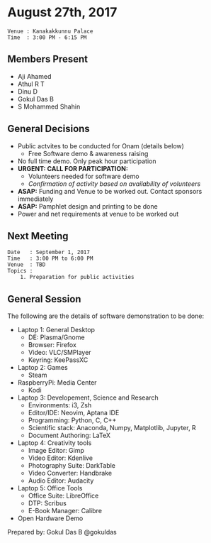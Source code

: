 August 27th, 2017
=================

```
Venue : Kanakakkunnu Palace
Time  : 3:00 PM - 6:15 PM
```

## Members Present
- Aji Ahamed
- Athul R T
- Dinu D
- Gokul Das B
- S Mohammed Shahin

## General Decisions
- Public actvites to be conducted for Onam (details below)
    - Free Software demo & awareness raising
- No full time demo. Only peak hour participation
- **URGENT: CALL FOR PARTICIPATION:**
    - Volunteers needed for software demo
    - *Confirmation of activity based on availability of volunteers*
- **ASAP:** Funding and Venue to be worked out. Contact sponsors immediately
- **ASAP:** Pamphlet design and printing to be done
- Power and net requirements at venue to be worked out


## Next Meeting
```
Date   : September 1, 2017
Time   : 3:00 PM to 6:00 PM
Venue  : TBD
Topics :
    1. Preparation for public activities
```

## General Session 
The following are the details of software demonstration to be done:

- Laptop 1: General Desktop
    - DE: Plasma/Gnome
    - Browser: Firefox
    - Video: VLC/SMPlayer
    - Keyring: KeePassXC
- Laptop 2: Games
    - Steam
- RaspberryPi: Media Center
    - Kodi
- Laptop 3: Developement, Science and Research
    - Environments: i3, Zsh
    - Editor/IDE: Neovim, Aptana IDE
    - Programming: Python, C, C++
    - Scientific stack: Anaconda, Numpy, Matplotlib, Jupyter, R
    - Document Authoring: LaTeX
- Laptop 4: Creativity tools
    - Image Editor: Gimp
    - Video Editor: Kdenlive
    - Photography Suite: DarkTable
    - Video Converter: Handbrake
    - Audio Editor: Audacity
- Laptop 5: Office Tools
    - Office Suite: LibreOffice
    - DTP: Scribus
    - E-Book Manager: Calibre
- Open Hardware Demo

Prepared by: Gokul Das B @gokuldas

